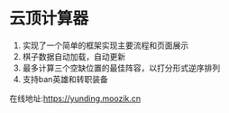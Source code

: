 # 云顶计算器
1. 实现了一个简单的框架实现主要流程和页面展示
2. 棋子数据自动加载，自动更新
3. 最多计算三个空缺位置的最佳阵容，以打分形式逆序排列
4. 支持ban英雄和转职装备

在线地址:https://yunding.moozik.cn